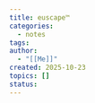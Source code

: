```yaml
---
title: euscape™
categories:
  - notes
tags:
author:
  - "[[Me]]"
created: 2025-10-23
topics: []
status:
---
```

